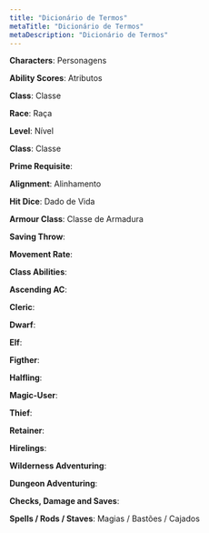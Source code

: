 ```yaml
---
title: "Dicionário de Termos"
metaTitle: "Dicionário de Termos"
metaDescription: "Dicionário de Termos"
---
```


**Characters**: Personagens

**Ability Scores**: Atributos

**Class**: Classe

**Race**: Raça

**Level**: Nível

**Class**: Classe

**Prime Requisite**:

**Alignment**: Alinhamento

**Hit Dice**: Dado de Vida

**Armour Class**: Classe de Armadura

**Saving Throw**: 

**Movement Rate**:

**Class Abilities**:

**Ascending AC**:

**Cleric**:

**Dwarf**:

**Elf**:

**Figther**:

**Halfling**:

**Magic-User**:

**Thief**:

**Retainer**:

**Hirelings**:

**Wilderness Adventuring**:

**Dungeon Adventuring**:

**Checks, Damage and Saves**:

**Spells / Rods / Staves**: Magias / Bastões / Cajados
